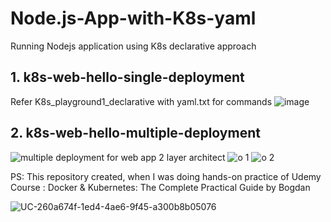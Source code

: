 # Node.js-App-with-K8s-yaml
Running Nodejs application using K8s declarative approach

## 1. k8s-web-hello-single-deployment
Refer K8s_playground1_declarative with yaml.txt for commands
![image](https://github.com/nazneenprojects/Node.js-App-with-K8s-yaml/assets/50543241/6a17b5a8-659b-4e2d-8f3d-5fcabb84d959)


## 2. k8s-web-hello-multiple-deployment

![multiple deployment for web app 2 layer architect](https://github.com/nazneenprojects/Node.js-App-with-K8s-yaml/assets/50543241/bbd24ea2-f738-4fd0-8381-e3c76c39a6cd)
![o 1](https://github.com/nazneenprojects/Node.js-App-with-K8s-yaml/assets/50543241/cffbc630-560c-4806-917a-455452689428)
![o 2](https://github.com/nazneenprojects/Node.js-App-with-K8s-yaml/assets/50543241/43654b9b-a10a-4c01-8956-6a427115a9d3)

PS: This repository created, when I was doing hands-on practice of Udemy Course : Docker & Kubernetes: The Complete Practical Guide by Bogdan

![UC-260a674f-1ed4-4ae6-9f45-a300b8b05076](https://github.com/nazneenprojects/Node.js-App-with-K8s-yaml/assets/50543241/aca83f06-3515-403c-bb81-0e2829e77b87)
